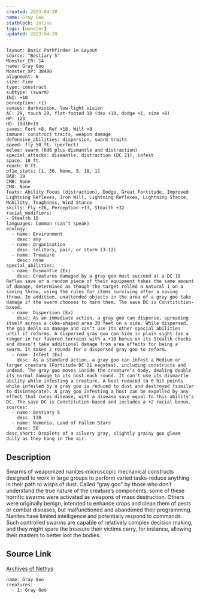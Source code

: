 ```yaml
---
created: 2023-04-28
name: Gray Goo
statblock: inline
tags: [monster]
updated: 2023-04-28
---
```

```statblock
layout: Basic Pathfinder 1e Layout
source: "Bestiary 5"
Monster_CR: 14
name: Gray Goo
Monster_XP: 38400
alignment: N
size: Fine
type: construct
subtype: (swarm)
INI: +10
perception: +13
senses: darkvision, low-light vision
AC: 29, touch 29, flat-footed 18 (dex +10, dodge +1, size +8)
HP: 123
HD: 19d10+19
saves: Fort +8, Ref +18, Will +8
immune: construct traits, weapon damage
defensive_abilities: dispersion, swarm traits
speed: fly 50 ft. (perfect)
melee: swarm (6d6 plus dismantle and distraction)
special_attacks: dismantle, distraction (DC 21), infest
space: 10 ft.
reach: 0 ft.
pf1e_stats: [1, 30, None, 5, 10, 1]
BAB: 19
CMB: None
CMD: None
feats: Ability Focus (distraction), Dodge, Great Fortitude, Improved Lightning Reflexes, Iron Will, Lightning Reflexes, Lightning Stance, Mobility, Toughness, Wind Stance
skills: Fly +26, Perception +13, Stealth +32
racial_modifiers:
- Stealth 10
languages: Common (can’t speak)
ecology:
  - name: Environment
    desc: any
  - name: Organisation
    desc: solitary, pair, or storm (3-12)
  - name: Treasure
    desc: none
special_abilities:
  - name: Dismantle (Ex)
    desc: Creatures damaged by a gray goo must succeed at a DC 19 Reflex save or a random piece of their equipment takes the same amount of damage, determined as though the target rolled a natural 1 on a saving throw, using the rules for items surviving after a saving throw. In addition, unattended objects in the area of a gray goo take damage if the swarm chooses to harm them. The save DC is Constitution-based.
  - name: Dispersion (Ex)
    desc: As an immediate action, a gray goo can disperse, spreading itself across a cube-shaped area 30 feet on a side. While dispersed, the goo deals no damage and can’t use its other special abilities until it reforms. A dispersed gray goo can hide in plain sight (as a ranger in her favored terrain) with a +10 bonus on its Stealth checks and doesn’t take additional damage from area effects for being a swarm. It takes 2 rounds for a dispersed gray goo to reform.
  - name: Infest (Ex)
    desc: As a standard action, a gray goo can infest a Medium or larger creature (Fortitude DC 21 negates), including constructs and undead. The gray goo moves inside the creature’s body, dealing double its normal damage to its host each round. It can’t use its dismantle ability while infesting a creature. A host reduced to 0 hit points while infested by a gray goo is reduced to dust and destroyed (similar to disintegrate). A gray goo infesting a host can be expelled by any effect that cures disease, with a disease save equal to this ability’s DC. The save DC is Constitution-based and includes a +2 racial bonus.
sources:
  - name: Bestiary 5
    desc: 130
  - name: Numeria, Land of Fallen Stars
    desc: 50
desc_short: Droplets of a silvery gray, slightly grainy goo gleam dully as they hang in the air.
```
## Description
Swarms of weaponized nanites-microscopic mechanical constructs designed to work in large groups to perform varied tasks-reduce anything in their path to wisps of dust. Called “gray goo” by those who don’t understand the true nature of the creature’s components, some of these horrific swarms were activated as weapons of mass destruction. Others were originally benign, intended to enhance crops and clean them of pests or combat diseases, but malfunctioned and abandoned their programming. Nanites have limited intelligence and potentially respond to commands. Such controlled swarms are capable of relatively complex decision making, and they might spare the treasure their victims carry, for instance, allowing their masters to better loot the bodies.
## Source Link
[Archives of Nethys](https://aonprd.com/MonsterDisplay.aspx?ItemName=Gray%20Goo)
```encounter-table
name: Gray Goo
creatures:
  - 1: Gray Goo
```

